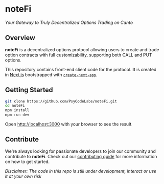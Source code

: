 # noteFi
*Your Gateway to Truly Decentralized Options Trading on Canto*

## Overview

**noteFi** is a decentralized options protocol allowing users to create and trade option contracts with full customizability, supporting both CALL and PUT options.

This repository contains front-end client code for the protocol. It is created in [Next.js](https://nextjs.org/) bootstrapped with [`create-next-app`](https://github.com/vercel/next.js/tree/canary/packages/create-next-app).

## Getting Started

```sh
git clone https://github.com/PsyCodeLabs/noteFi.git
cd noteFi
npm install
npm run dev
```
Open [http://localhost:3000](http://localhost:3000) with your browser to see the result.

## Contribute

We're always looking for passionate developers to join our community and contribute to **noteFi**. Check out our [contributing guide](./contributing.md) for more information on how to get started.

*Disclaimer: The code in this repo is still under development, interact or use it at your own risk*